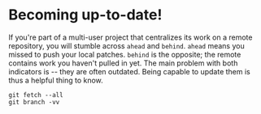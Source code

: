 # Becoming up-to-date!

If you're part of a multi-user project that centralizes its work on a remote
repository, you will stumble across `ahead` and `behind`. `ahead` means you
missed to push your local patches. `behind` is the opposite; the remote
contains work you haven't pulled in yet. The main problem with both indicators
is -- they are often outdated. Being capable to update them is thus a helpful
thing to know. 

```
git fetch --all 
git branch -vv
```

